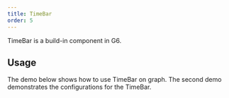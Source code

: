 ```yaml
---
title: TimeBar
order: 5
---
```


TimeBar is a build-in component in G6.

## Usage

The demo below shows how to use TimeBar on graph. The second demo demonstrates the configurations for the TimeBar.
